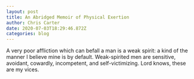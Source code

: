 ```yaml
---
layout: post
title: An Abridged Memoir of Physical Exertion
author: Chris Carter
date: 2020-07-03T18:29:46.872Z
categories: blog
---
```

A very poor affliction which can befall a man is a weak spirit: a kind of the manner I believe mine is by default. Weak-spirited men are sensitive, avoidant, cowardly, incompetent, and self-victimizing. Lord knows, these are my vices.